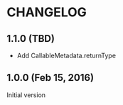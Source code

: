 # CHANGELOG

## 1.1.0 (TBD)

* Add CallableMetadata.returnType

## 1.0.0 (Feb 15, 2016)

Initial version
